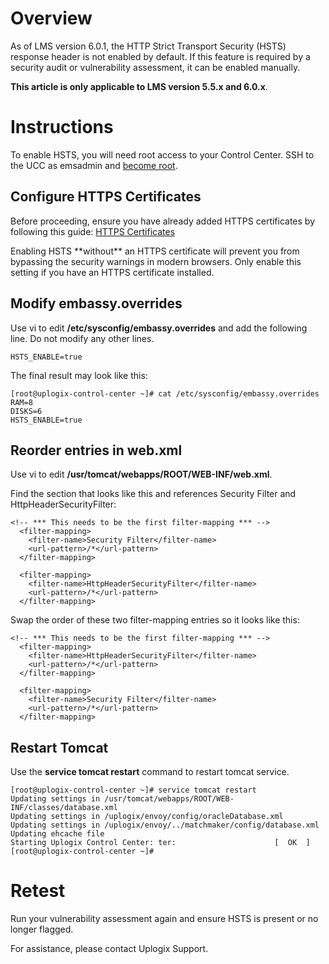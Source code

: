 # Overview
As of LMS version 6.0.1, the HTTP Strict Transport Security (HSTS) response header is not enabled by default. If this feature is required by a security audit or vulnerability assessment, it can be enabled manually.

**This article is only applicable to LMS version 5.5.x and 6.0.x**.

# Instructions
To enable HSTS, you will need root access to your Control Center. SSH to the UCC as emsadmin and [become root](/docs/control-center-user-guide/managing-the-control-center/becoming-root).

## Configure HTTPS Certificates

Before proceeding, ensure you have already added HTTPS certificates by following this guide: [HTTPS Certificates](https://uplogix.com/docs/control-center-user-guide/managing-the-control-center/https-certificates)

<div class='danger' />Enabling HSTS **without** an HTTPS certificate will prevent you from bypassing the security warnings in modern browsers. Only enable this setting if you have an HTTPS certificate installed.</div>

## Modify embassy.overrides

Use vi to edit **/etc/sysconfig/embassy.overrides** and add the following line. Do not modify any other lines.

```
HSTS_ENABLE=true
```

The final result may look like this:

```
[root@uplogix-control-center ~]# cat /etc/sysconfig/embassy.overrides 
RAM=8
DISKS=6
HSTS_ENABLE=true
```

## Reorder entries in web.xml

Use vi to edit **/usr/tomcat/webapps/ROOT/WEB-INF/web.xml**.

Find the section that looks like this and references Security Filter and HttpHeaderSecurityFilter:

```
<!-- *** This needs to be the first filter-mapping *** -->
  <filter-mapping>
    <filter-name>Security Filter</filter-name>
    <url-pattern>/*</url-pattern>
  </filter-mapping>

  <filter-mapping>
    <filter-name>HttpHeaderSecurityFilter</filter-name>
    <url-pattern>/*</url-pattern>
  </filter-mapping>
```

Swap the order of these two filter-mapping entries so it looks like this:

```
<!-- *** This needs to be the first filter-mapping *** -->
  <filter-mapping>
    <filter-name>HttpHeaderSecurityFilter</filter-name>
    <url-pattern>/*</url-pattern>
  </filter-mapping>

  <filter-mapping>
    <filter-name>Security Filter</filter-name>
    <url-pattern>/*</url-pattern>
  </filter-mapping>
```

## Restart Tomcat
Use the **service tomcat restart** command to restart tomcat service.

```
[root@uplogix-control-center ~]# service tomcat restart
Updating settings in /usr/tomcat/webapps/ROOT/WEB-INF/classes/database.xml
Updating settings in /uplogix/envoy/config/oracleDatabase.xml
Updating settings in /uplogix/envoy/../matchmaker/config/database.xml
Updating ehcache file
Starting Uplogix Control Center: ter:                      [  OK  ]
[root@uplogix-control-center ~]# 
```

# Retest

Run your vulnerability assessment again and ensure HSTS is present or no longer flagged.

For assistance, please contact Uplogix Support.


